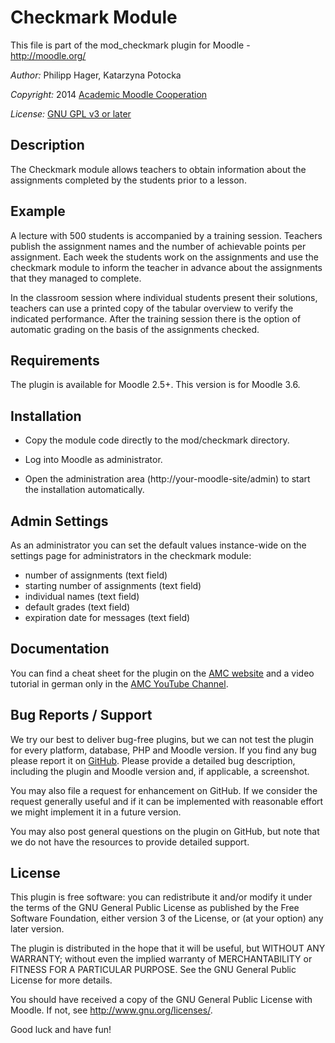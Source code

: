 Checkmark Module
================

This file is part of the mod_checkmark plugin for Moodle - <http://moodle.org/>

*Author:*    Philipp Hager, Katarzyna Potocka

*Copyright:* 2014 [Academic Moodle Cooperation](http://www.academic-moodle-cooperation.org)

*License:*   [GNU GPL v3 or later](http://www.gnu.org/copyleft/gpl.html)


Description
-----------

The Checkmark module allows teachers to obtain information about the assignments completed by the
students prior to a lesson.


Example
-------

A lecture with 500 students is accompanied by a training session. Teachers publish the assignment
names and the number of achievable points per assignment. Each week the students work on the
assignments and use the checkmark module to inform the teacher in advance about the assignments
that they managed to complete.

In the classroom session where individual students present their solutions, teachers can use a
printed copy of the tabular overview to verify the indicated performance. After the training
session there is the option of automatic grading on the basis of the assignments checked.


Requirements
------------

The plugin is available for Moodle 2.5+. This version is for Moodle 3.6.


Installation
------------

* Copy the module code directly to the mod/checkmark directory.

* Log into Moodle as administrator.

* Open the administration area (http://your-moodle-site/admin) to start the installation
  automatically.


Admin Settings
--------------

As an administrator you can set the default values instance-wide on the settings page for
administrators in the checkmark module:

* number of assignments (text field)
* starting number of assignments (text field)
* individual names (text field)
* default grades (text field)
* expiration date for messages (text field)


Documentation
-------------

You can find a cheat sheet for the plugin on the [AMC
website](https://www.academic-moodle-cooperation.org/en/module/checkmark/) and a video tutorial in
german only in the [AMC YouTube Channel](https://www.youtube.com/c/AMCAcademicMoodleCooperation).


Bug Reports / Support
---------------------

We try our best to deliver bug-free plugins, but we can not test the plugin for every platform,
database, PHP and Moodle version. If you find any bug please report it on
[GitHub](https://github.com/academic-moodle-cooperation/moodle-mod_checkmark/issues). Please
provide a detailed bug description, including the plugin and Moodle version and, if applicable, a
screenshot.

You may also file a request for enhancement on GitHub. If we consider the request generally useful
and if it can be implemented with reasonable effort we might implement it in a future version.

You may also post general questions on the plugin on GitHub, but note that we do not have the
resources to provide detailed support.


License
-------

This plugin is free software: you can redistribute it and/or modify it under the terms of the GNU
General Public License as published by the Free Software Foundation, either version 3 of the
License, or (at your option) any later version.

The plugin is distributed in the hope that it will be useful, but WITHOUT ANY WARRANTY; without
even the implied warranty of MERCHANTABILITY or FITNESS FOR A PARTICULAR PURPOSE. See the GNU
General Public License for more details.

You should have received a copy of the GNU General Public License with Moodle. If not, see
<http://www.gnu.org/licenses/>.


Good luck and have fun!
